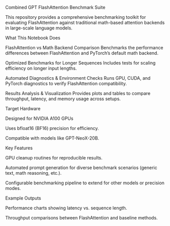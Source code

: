 Combined GPT FlashAttention Benchmark Suite

This repository provides a comprehensive benchmarking toolkit for evaluating FlashAttention against traditional math-based attention backends in large-scale language models.

What This Notebook Does

FlashAttention vs Math Backend Comparison
Benchmarks the performance differences between FlashAttention and PyTorch’s default math backend.

Optimized Benchmarks for Longer Sequences
Includes tests for scaling efficiency on longer input lengths.

Automated Diagnostics & Environment Checks
Runs GPU, CUDA, and PyTorch diagnostics to verify FlashAttention compatibility.

Results Analysis & Visualization
Provides plots and tables to compare throughput, latency, and memory usage across setups.

Target Hardware

Designed for NVIDIA A100 GPUs

Uses bfloat16 (BF16) precision for efficiency.

Compatible with models like GPT-NeoX-20B.

Key Features

GPU cleanup routines for reproducible results.

Automated prompt generation for diverse benchmark scenarios (generic text, math reasoning, etc.).

Configurable benchmarking pipeline to extend for other models or precision modes.

Example Outputs

Performance charts showing latency vs. sequence length.

Throughput comparisons between FlashAttention and baseline methods.
